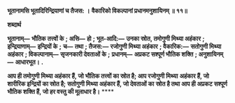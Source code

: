**भूतानामसि भूतादिरिन्द्रियाणां च तैजस: ।** **वैकारिको विकल्पानां प्रधानमनुशायिनम् ॥ ११॥** 

**शब्दार्थ** 

**भूतानाम्—** **भौतिक तत्त्वों के** **; असि—** **हो** **; भूत-आदि:—** **उनका स्रोत, तमोगुणी मिथ्या अहंकार** **; इन्द्रियाणाम्—** **इन्द्रियों के** **;** **च—** **तथा** **; तैजस:—** **रजोगुणी मिथ्या अहंकार** **; वैकारिक:—** **सतोगुणी मिथ्या अहंकार** **; विकल्पानाम्—** **सृजनकारी देवताओं के** **;** **प्रधानम्—** **अप्रकट सश्पूर्ण भौतिक शक्ति** **; अनुशायिनम्—** **आधारभूत।** **.** 

**आप ही तमोगुणी मिथ्या अहंकार हैं, जो भौतिक तत्त्वों का स्रोत है; आप रजोगुणी मिथ्या** **अहंकार हैं, जो शारीरिक इन्द्रियों का स्रोत है; सतोगुणी मिथ्या अहंकार हैं, जो देवताओं का** **स्रोत है तथा आप ही अप्रकट सश्पूर्ण भौतिक शक्ति हैं, जो हर वस्तु की मूलाधार है।** **** 